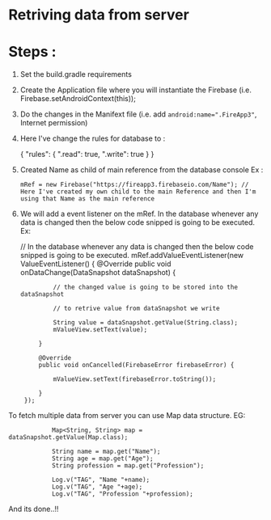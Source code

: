 # Retriving data from server

# Steps :

1) Set the build.gradle requirements

2) Create the Application file where you will instantiate the Firebase (i.e. Firebase.setAndroidContext(this));

3) Do the changes in the Manifext file (i.e. add `android:name=".FireApp3"`, Internet permission)

4) Here I've change the rules for database to :
  
    {
      "rules": {
        ".read": true,
        ".write": true
      }
    }

5) Created Name as child of main reference from the database console
Ex :

    `mRef = new Firebase("https://fireapp3.firebaseio.com/Name"); // Here I've created my own child to the main Reference and then I'm using that Name as the main reference`

6) We will add a event listener on the mRef. In the database whenever any data is changed then the below code snipped is going to be executed.
Ex:

    // In the database whenever any data is changed then the below code snipped is going to be executed.
        mRef.addValueEventListener(new ValueEventListener() {
            @Override
            public void onDataChange(DataSnapshot dataSnapshot) {

                // the changed value is going to be stored into the dataSnapshot

                // to retrive value from dataSnapshot we write

                String value = dataSnapshot.getValue(String.class);
                mValueView.setText(value);

            }

            @Override
            public void onCancelled(FirebaseError firebaseError) {

                mValueView.setText(firebaseError.toString());

            }
        });


To fetch multiple data from server you can use Map data structure. EG:

                Map<String, String> map = dataSnapshot.getValue(Map.class);

                String name = map.get("Name");
                String age = map.get("Age");
                String profession = map.get("Profession");

                Log.v("TAG", "Name "+name);
                Log.v("TAG", "Age "+age);
                Log.v("TAG", "Profession "+profession);
And its done..!!
